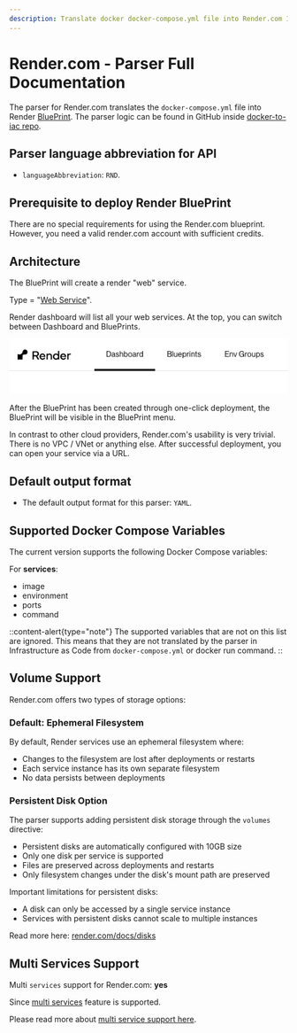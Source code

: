 ```yaml
---
description: Translate docker docker-compose.yml file into Render.com Infrastructure as Code with DeployStack
---
```


# Render.com - Parser Full Documentation

The parser for Render.com translates the `docker-compose.yml` file into Render [BluePrint](https://render.com/docs/infrastructure-as-code). The parser logic can be found in GitHub inside [docker-to-iac repo](https://github.com/deploystackio/docker-to-iac/blob/main/src/parsers/render.ts).

## Parser language abbreviation for API

- `languageAbbreviation`: `RND`.

## Prerequisite to deploy Render BluePrint

There are no special requirements for using the Render.com blueprint. However, you need a valid render.com account with sufficient credits.

## Architecture

The BluePrint will create a render "web" service.

Type = "[Web Service](https://render.com/docs/blueprint-spec#type)".

Render dashboard will list all your web services. At the top, you can switch between Dashboard and BluePrints.

![Render BluePrints](/docs/assets/images/docker-to-iac/render.com-dashboard-blueprints.png)

After the BluePrint has been created through one-click deployment, the BluePrint will be visible in the BluePrint menu.

In contrast to other cloud providers, Render.com's usability is very trivial. There is no VPC / VNet or anything else. After successful deployment, you can open your service via a URL.

## Default output format

- The default output format for this parser: `YAML`.

## Supported Docker Compose Variables

The current version supports the following Docker Compose variables:

For __services__:

- image
- environment
- ports
- command

::content-alert{type="note"}
The supported variables that are not on this list are ignored. This means that they are not translated by the parser in Infrastructure as Code from `docker-compose.yml` or docker run command.
::

## Volume Support

Render.com offers two types of storage options:

### Default: Ephemeral Filesystem

By default, Render services use an ephemeral filesystem where:

- Changes to the filesystem are lost after deployments or restarts
- Each service instance has its own separate filesystem
- No data persists between deployments

### Persistent Disk Option

The parser supports adding persistent disk storage through the `volumes` directive:

- Persistent disks are automatically configured with 10GB size
- Only one disk per service is supported
- Files are preserved across deployments and restarts
- Only filesystem changes under the disk's mount path are preserved

Important limitations for persistent disks:

- A disk can only be accessed by a single service instance
- Services with persistent disks cannot scale to multiple instances

Read more here: [render.com/docs/disks](https://render.com/docs/disks)

## Multi Services Support

Multi `services` support for Render.com: __yes__

Since [multi services](https://render.com/docs/blueprint-spec#root-level-fields) feature is supported.

Please read more about [multi service support here](/docs/docker-to-iac/multi-services-support.md).
